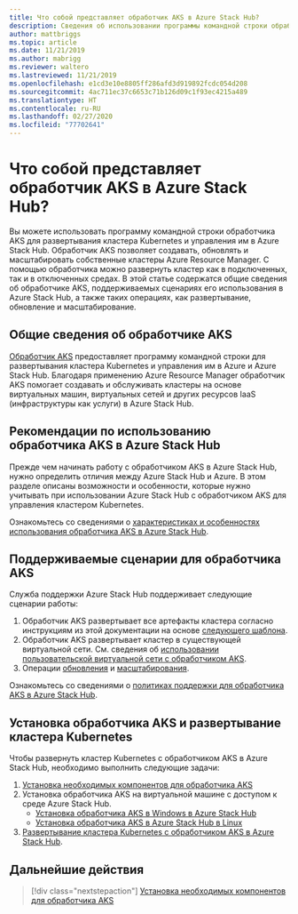 ```yaml
---
title: Что собой представляет обработчик AKS в Azure Stack Hub?
description: Сведения об использовании программы командной строки обработчика AKS для развертывания кластера Kubernetes и управления им в Azure и Azure Stack Hub.
author: mattbriggs
ms.topic: article
ms.date: 11/21/2019
ms.author: mabrigg
ms.reviewer: waltero
ms.lastreviewed: 11/21/2019
ms.openlocfilehash: e1cd3e10e8805ff286afd3d919892fcdc054d208
ms.sourcegitcommit: 4ac711ec37c6653c71b126d09c1f93ec4215a489
ms.translationtype: HT
ms.contentlocale: ru-RU
ms.lasthandoff: 02/27/2020
ms.locfileid: "77702641"
---
```

# <a name="what-is-the-aks-engine-on-azure-stack-hub"></a>Что собой представляет обработчик AKS в Azure Stack Hub?

Вы можете использовать программу командной строки обработчика AKS для развертывания кластера Kubernetes и управления им в Azure Stack Hub. Обработчик AKS позволяет создавать, обновлять и масштабировать собственные кластеры Azure Resource Manager. С помощью обработчика можно развернуть кластер как в подключенных, так и в отключенных средах. В этой статье содержатся общие сведения об обработчике AKS, поддерживаемых сценариях его использования в Azure Stack Hub, а также таких операциях, как развертывание, обновление и масштабирование.

## <a name="overview-of-the-aks-engine"></a>Общие сведения об обработчике AKS

[Обработчик AKS](https://github.com/Azure/aks-engine) предоставляет программу командной строки для развертывания кластера Kubernetes и управления им в Azure и Azure Stack Hub. Благодаря применению Azure Resource Manager обработчик AKS помогает создавать и обслуживать кластеры на основе виртуальных машин, виртуальных сетей и других ресурсов IaaS (инфраструктуры как услуги) в Azure Stack Hub.

## <a name="aks-engine-on-azure-stack-hub-considerations"></a>Рекомендации по использованию обработчика AKS в Azure Stack Hub

Прежде чем начинать работу с обработчиком AKS в Azure Stack Hub, нужно определить отличия между Azure Stack Hub и Azure. В этом разделе описаны возможности и особенности, которые нужно учитывать при использовании Azure Stack Hub с обработчиком AKS для управления кластером Kubernetes.

Ознакомьтесь со сведениями о [характеристиках и особенностях использования обработчика AKS в Azure Stack Hub](https://github.com/Azure/aks-engine/blob/master/docs/topics/azure-stack.md).

## <a name="supported-scenarios-with-the-aks-engine"></a>Поддерживаемые сценарии для обработчика AKS

Служба поддержки Azure Stack Hub поддерживает следующие сценарии работы:

1.  Обработчик AKS развертывает все артефакты кластера согласно инструкциям из этой документации на основе [следующего шаблона](https://github.com/Azure/aks-engine/tree/master/examples/azure-stack).
2.  Обработчик AKS развертывает кластер в существующей виртуальной сети. См. сведения об [использовании пользовательской виртуальной сети с обработчиком AKS](https://github.com/Azure/aks-engine/blob/master/docs/tutorials/custom-vnet.md).
3.  Операции [обновления](azure-stack-kubernetes-aks-engine-upgrade.md) и [масштабирования](azure-stack-kubernetes-aks-engine-scale.md).

Ознакомьтесь со сведениями о [политиках поддержки для обработчика AKS в Azure Stack Hub](azure-stack-kubernetes-aks-engine-support.md).

## <a name="install-the-aks-engine-and-deploy-a-kubernetes-cluster"></a>Установка обработчика AKS и развертывание кластера Kubernetes

Чтобы развернуть кластер Kubernetes с обработчиком AKS в Azure Stack Hub, необходимо выполнить следующие задачи:

1. [Установка необходимых компонентов для обработчика AKS](azure-stack-kubernetes-aks-engine-set-up.md)
2. Установка обработчика AKS на виртуальной машине с доступом к среде Azure Stack Hub.
     - [Установка обработчика AKS в Windows в Azure Stack Hub](azure-stack-kubernetes-aks-engine-deploy-windows.md)
     - [Установка обработчика AKS в Azure Stack Hub в Linux](azure-stack-kubernetes-aks-engine-deploy-linux.md)
3. [Развертывание кластера Kubernetes с обработчиком AKS в Azure Stack Hub](azure-stack-kubernetes-aks-engine-deploy-cluster.md).

## <a name="next-steps"></a>Дальнейшие действия

> [!div class="nextstepaction"]
> [Установка необходимых компонентов для обработчика AKS](azure-stack-kubernetes-aks-engine-set-up.md)